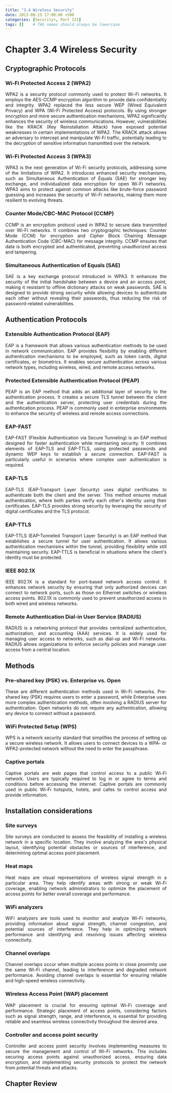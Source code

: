```yaml
---
title: "3.4 Wireless Security"
date: 2023-08-15 17:00:00 +500
categories: [Security+, Part III]
tags: []    # TAG names should always be lowercase
---
```

<script>
// Get the container element that holds the post content
var containerElement = document.getElementById('containerElementId');

// Function to save the reading position based on the scroll
function saveReadingPosition() {
  localStorage.setItem('readingPosition', containerElement.scrollTop);
}

// Event listener to update the reading position on scroll
containerElement.addEventListener('scroll', saveReadingPosition);

// Get the saved reading position from local storage
var savedPosition = localStorage.getItem('readingPosition');

// Scroll to the saved reading position
if (savedPosition) {
  containerElement.scrollTop = savedPosition;
}
</script>

<style>
  p {
    text-align: justify;
  }
  #myParagraph {
  display: none;
  pointer-events: none;
}
  </style>

# Chapter 3.4 Wireless Security


## Cryptographic Protocols

### Wi-Fi Protected Access 2 (WPA2)

WPA2 is a security protocol commonly used to protect Wi-Fi networks. It employs the AES-CCMP encryption algorithm to provide data confidentiality and integrity. WPA2 replaced the less secure WEP (Wired Equivalent Privacy) and WPA (Wi-Fi Protected Access) protocols. By using stronger encryption and more secure authentication mechanisms, WPA2 significantly enhances the security of wireless communications. However, vulnerabilities like the KRACK (Key Reinstallation Attack) have exposed potential weaknesses in certain implementations of WPA2. The KRACK attack allows an adversary to intercept and manipulate Wi-Fi traffic, potentially leading to the decryption of sensitive information transmitted over the network.

### Wi-Fi Protected Access 3 (WPA3)

WPA3 is the next generation of Wi-Fi security protocols, addressing some of the limitations of WPA2. It introduces enhanced security mechanisms, such as Simultaneous Authentication of Equals (SAE) for stronger key exchange, and individualized data encryption for open Wi-Fi networks. WPA3 aims to protect against common attacks like brute-force password guessing and increases the security of Wi-Fi networks, making them more resilient to evolving threats.

### Counter Mode/CBC-MAC Protocol (CCMP)

CCMP is an encryption protocol used in WPA2 to secure data transmitted over Wi-Fi networks. It combines two cryptographic techniques: Counter Mode (CCM) for encryption and Cipher Block Chaining Message Authentication Code (CBC-MAC) for message integrity. CCMP ensures that data is both encrypted and authenticated, preventing unauthorized access and tampering.

### Simultaneous Authentication of Equals (SAE)

SAE is a key exchange protocol introduced in WPA3. It enhances the security of the initial handshake between a device and an access point, making it resistant to offline dictionary attacks on weak passwords. SAE is designed to provide strong security while allowing devices to authenticate each other without revealing their passwords, thus reducing the risk of password-related vulnerabilities.

## Authentication Protocols

### Extensible Authentication Protocol (EAP)

EAP is a framework that allows various authentication methods to be used in network communication. EAP provides flexibility by enabling different authentication mechanisms to be employed, such as token cards, digital certificates, or biometrics. It enables secure authentication across various network types, including wireless, wired, and remote access networks.

### Protected Extensible Authentication Protocol (PEAP)

PEAP is an EAP method that adds an additional layer of security to the authentication process. It creates a secure TLS tunnel between the client and the authentication server, protecting user credentials during the authentication process. PEAP is commonly used in enterprise environments to enhance the security of wireless and remote access connections.

### EAP-FAST

EAP-FAST (Flexible Authentication via Secure Tunneling) is an EAP method designed for faster authentication while maintaining security. It combines elements of EAP-TLS and EAP-TTLS, using protected passwords and dynamic WEP keys to establish a secure connection. EAP-FAST is particularly useful in scenarios where complex user authentication is required.

### EAP-TLS

EAP-TLS (EAP-Transport Layer Security) uses digital certificates to authenticate both the client and the server. This method ensures mutual authentication, where both parties verify each other's identity using their certificates. EAP-TLS provides strong security by leveraging the security of digital certificates and the TLS protocol.

### EAP-TTLS

EAP-TTLS (EAP-Tunneled Transport Layer Security) is an EAP method that establishes a secure tunnel for user authentication. It allows various authentication mechanisms within the tunnel, providing flexibility while still maintaining security. EAP-TTLS is beneficial in situations where the client's identity must be protected.

### IEEE 802.1X

IEEE 802.1X is a standard for port-based network access control. It enhances network security by ensuring that only authorized devices can connect to network ports, such as those on Ethernet switches or wireless access points. 802.1X is commonly used to prevent unauthorized access in both wired and wireless networks.

### Remote Authentication Dial-in User Service (RADIUS)

RADIUS is a networking protocol that provides centralized authentication, authorization, and accounting (AAA) services. It is widely used for managing user access to networks, such as dial-up and Wi-Fi networks. RADIUS allows organizations to enforce security policies and manage user access from a central location.

## Methods

### Pre-shared key (PSK) vs. Enterprise vs. Open

These are different authentication methods used in Wi-Fi networks. Pre-shared key (PSK) requires users to enter a password, while Enterprise uses more complex authentication methods, often involving a RADIUS server for authentication. Open networks do not require any authentication, allowing any device to connect without a password.

### WiFi Protected Setup (WPS)

WPS is a network security standard that simplifies the process of setting up a secure wireless network. It allows users to connect devices to a WPA- or WPA2-protected network without the need to enter the passphrase.

### Captive portals

Captive portals are web pages that control access to a public Wi-Fi network. Users are typically required to log in or agree to terms and conditions before accessing the internet. Captive portals are commonly used in public Wi-Fi hotspots, hotels, and cafes to control access and provide information.

## Installation considerations

### Site surveys

Site surveys are conducted to assess the feasibility of installing a wireless network in a specific location. They involve analyzing the area's physical layout, identifying potential obstacles or sources of interference, and determining optimal access point placement.

### Heat maps

Heat maps are visual representations of wireless signal strength in a particular area. They help identify areas with strong or weak Wi-Fi coverage, enabling network administrators to optimize the placement of access points for better overall coverage and performance.

### WiFi analyzers 

WiFi analyzers are tools used to monitor and analyze Wi-Fi networks, providing information about signal strength, channel congestion, and potential sources of interference. They help in optimizing network performance and identifying and resolving issues affecting wireless connectivity.

### Channel overlaps

Channel overlaps occur when multiple access points in close proximity use the same Wi-Fi channel, leading to interference and degraded network performance. Avoiding channel overlaps is essential for ensuring reliable and high-speed wireless connectivity.

### Wireless Access Point (WAP) placement

WAP placement is crucial for ensuring optimal Wi-Fi coverage and performance. Strategic placement of access points, considering factors such as signal strength, range, and interference, is essential for providing reliable and seamless wireless connectivity throughout the desired area.

### Controller and access point security 

Controller and access point security involves implementing measures to secure the management and control of Wi-Fi networks. This includes securing access points against unauthorized access, ensuring data encryption, and implementing security protocols to protect the network from potential threats and attacks.



## Chapter Review

